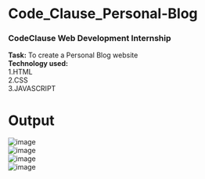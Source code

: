 # Code_Clause_Personal-Blog

### CodeClause Web Development Internship

<strong>Task:</strong> To create a Personal Blog website
<br>
<strong>Technology used:<br></strong>
1.HTML<br>
2.CSS<br>
3.JAVASCRIPT<br>


# Output
![image](https://user-images.githubusercontent.com/102415034/232323713-85afecdc-f129-4a26-ade8-cabd89bbb0bf.png)
<br>
![image](https://user-images.githubusercontent.com/102415034/232323717-2506c278-98f4-4678-911d-e3ebd13695a6.png)
<br>
![image](https://user-images.githubusercontent.com/102415034/232323730-fffc601e-f6c9-4cf5-a7ae-24868025ace8.png)
<br>
![image](https://user-images.githubusercontent.com/102415034/232323748-b385bb2b-f30d-45bf-8d49-f332479c5982.png)
<br>


